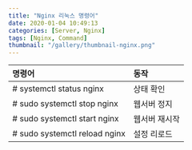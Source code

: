 ```yaml
---
title: "Nginx 리눅스 명령어"
date: 2020-01-04 10:49:13
categories: [Server, Nginx]
tags: [Nginx, Command]
thumbnail: "/gallery/thumbnail-nginx.png"
---
```


| 명령어 | 동작 |
|:---|:---|
| # systemctl status nginx | 상태 확인 |
| # sudo systemctl stop nginx | 웹서버 정지 |
| # sudo systemctl start nginx | 웹서버 재시작 |
| # sudo systemctl reload nginx | 설정 리로드 |
